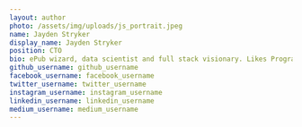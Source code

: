 ```yaml
---
layout: author
photo: /assets/img/uploads/js_portrait.jpeg
name: Jayden Stryker
display_name: Jayden Stryker
position: CTO
bio: ePub wizard, data scientist and full stack visionary. Likes Programming and Russian Literature.
github_username: github_username
facebook_username: facebook_username
twitter_username: twitter_username
instagram_username: instagram_username
linkedin_username: linkedin_username
medium_username: medium_username
---
```


